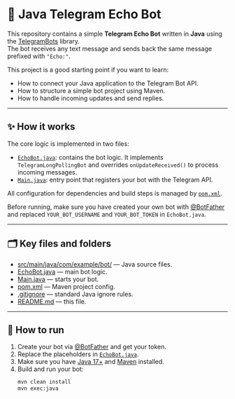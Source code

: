 # 🤖 Java Telegram Echo Bot

This repository contains a simple **Telegram Echo Bot** written in **Java** using the [TelegramBots](https://github.com/rubenlagus/TelegramBots) library.  
The bot receives any text message and sends back the same message prefixed with `"Echo:"`.

This project is a good starting point if you want to learn:
- How to connect your Java application to the Telegram Bot API.
- How to structure a simple bot project using Maven.
- How to handle incoming updates and send replies.

---

## ✨ **How it works**

The core logic is implemented in two files:
- [`EchoBot.java`](src/main/java/com/example/bot/EchoBot.java): contains the bot logic. It implements `TelegramLongPollingBot` and overrides `onUpdateReceived()` to process incoming messages.
- [`Main.java`](src/main/java/com/example/bot/Main.java): entry point that registers your bot with the Telegram API.

All configuration for dependencies and build steps is managed by [`pom.xml`](pom.xml).

Before running, make sure you have created your own bot with [@BotFather](https://t.me/botfather) and replaced `YOUR_BOT_USERNAME` and `YOUR_BOT_TOKEN` in `EchoBot.java`.

---

## 🗂️ **Key files and folders**

- [src/main/java/com/example/bot/](src/main/java/com/example/bot/) — Java source files.
- [EchoBot.java](src/main/java/com/example/bot/EchoBot.java) — main bot logic.
- [Main.java](src/main/java/com/example/bot/Main.java) — starts your bot.
- [pom.xml](pom.xml) — Maven project config.
- [.gitignore](.gitignore) — standard Java ignore rules.
- [README.md](README.md) — this file.

---

## 🚀 **How to run**

1. Create your bot via [@BotFather](https://t.me/botfather) and get your token.
2. Replace the placeholders in [`EchoBot.java`](src/main/java/com/example/bot/EchoBot.java).
3. Make sure you have [Java 17+](https://adoptopenjdk.net/) and [Maven](https://maven.apache.org/) installed.
4. Build and run your bot:
   ```bash
   mvn clean install
   mvn exec:java
